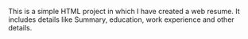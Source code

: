This is a simple HTML project in which I have created a web resume. It includes details like Summary, education, work experience and other details.
